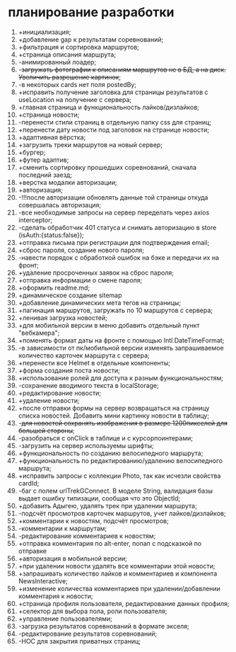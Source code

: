 # планирование разработки

1. +инициализация;
2. +добавление gap к результатам соревнований;
3. +фильтрация и сортировка маршрутов;
4. +страница описания маршрута;
5. -анимированный лоадер;
6. -~~загружать фотографии к описаниям маршрутов не в БД, а на диск. Увеличить разрешение картинок~~;
7. -в некоторых cards нет поля postedBy;
8. +исправить получение заголовка для страницы результатов с useLocation на получение с сервера;
9. +главная страница и функциональность лайков/дизлайков;
10. +страница новости;
11. -перенести стили страниц в отдельную папку css для страниц;
12. +перенести дату новости под заголовок на странице новости;
13. +адаптивная вёрстка;
14. +загрузить треки маршрутов на новый сервер;
15. +бургер;
16. +футер адаптив;
17. +сменить сортировку прошедших соревнований, сначала последний заезд;
18. +верстка модалки авторизации;
19. +авторизация;
20. -!!!после авторизации обновлять данные той страницы откуда совершалась авторизация;
21. -все необходимые запросы на сервер переделать через axios interceptor;
22. -сделать обработчик 401 статуса и снимать авторизацию в store (isAuth:{status:false});
23. +отправка письма при регистрации для подтверждения email;
24. +сброс пароля, создание нового пароля;
25. -навести порядок с обработкой ошибок на бэке и передачи их на фронт;
26. +удаление просроченных заявок на сброс пароля;
27. +отправка информации о смене пароля;
28. +оформить readme.md;
29. +динамическое создание sitemap
30. +добавление динамических мета тегов на страницы;
31. +пагинация маршрутов, загружать по 10 маршрутов с сервера;
32. +ленивая загрузка новостей;
33. +для мобильной версии в меню добавить отдельный пункт "вебкамера";
34. +поменять формат даты на фронте с помощью Intl.DateTimeFormat;
35. -в зависимости от пк/мобильной версии изменять запрашиваемое количество карточек маршрута с сервера;
36. +перенести все Helmet в отдельные компоненты;
37. +форма создания поста новости;
38. +использование ролей для доступа к разным функциональностям;
39. -сохранение вводимого текста в localStorage;
40. +редактирование новости;
41. +удаление новости;
42. +после отправки формы на сервер возвращаться на страницу списка новостей. Добавить мини картинку новости в таблицу;
43. -~~для новостей сохранять изображения в размере 1200пикселей для большей стороны~~;
44. -разобраться с onClick в таблице и с курсорпоинтерами;
45. -загрузить на сервер используемы шрифты;
46. +функциональность по созданию велосипедного маршрута;
47. +функциональность по редактированию/удалению велосипедного маршрута;
48. +исправить запросы с коллекции Photo, так как исчезли свойства cardId;
49. -баг с полем urlTrekGConnect. В моделе String, валидация базы выдает ошибку типизации, сообщая что это ObjectId;
50. +добавить Адыгею, удалять трек при удалении маршрута;
51. -подсчёт просмотров карточек маршрутов, учет лайков/дизлайков;
52. +комментарии к новостям, подсчёт просмотров;
53. -комментарии к маршрутам;
54. -редактирование комментариев к новостям;
55. +отправка комментария по alt-enter, попап с подсказкой по отправке
56. +авторизация в мобильной версии;
57. +при удалении новости удалять все комментарии этой новости;
58. +запрашивать количество лайков и комментариев и компонента NewsInteractive;
59. +изменение количества комментариев при удалении/добавлении комментария к новости;
60. +страница профиля пользователя, редактирование данных профиля;
61. +селектор для выбора пола, роли пользователя;
62. +управление пользователями;
63. -загрузка результатов соревнований в формате экселя;
64. -редактирование результатов соревнований;
65. -HOC для закрытия приватных страниц;

